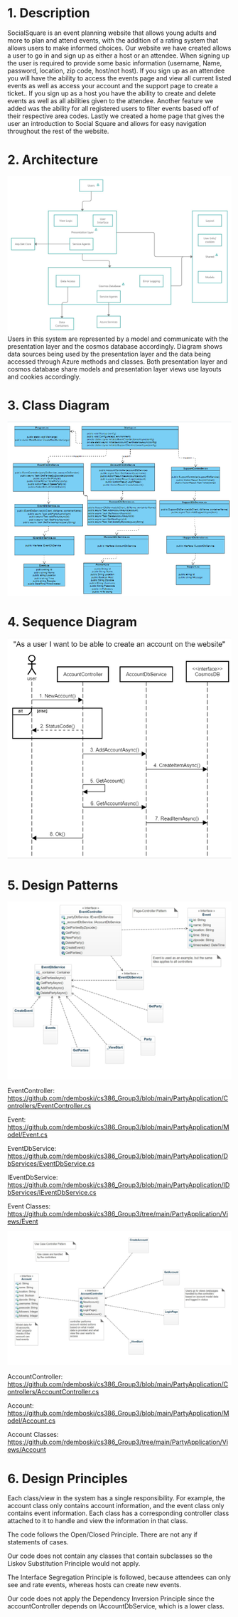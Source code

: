 # 1. Description
SocialSquare is an event planning website that allows young adults and more to plan and
attend events, with the addition of a rating system that allows users to make informed
choices. Our website we have created allows a user to go in and sign up as either a host or an
attendee. When signing up the user is required to provide some basic information
(username, Name, password, location, zip code, host/not host). If you sign up as an
attendee you will have the ability to access the events page and view all current listed
events as well as access your account and the support page to create a ticket.. If you sign
up as a host you have the ability to create and delete events as well as all abilities given to
the attendee. Another feature we added was the ability for all registered users to filter events based off of their respective area codes. Lastly we created a home page that gives the user an introduction to Social Square and allows for easy navigation throughout the rest of the website.

# 2. Architecture
![Image of Architecture UML](architectureUML.jpg)
Users in this system are represented by a model and communicate with the presentation layer and the cosmos database accordingly. Diagram shows data sources being used by the presentation layer and the data being accessed through Azure methods and classes. Both presentation layer and cosmos database share models and presentation layer views use layouts and cookies accordingly.

# 3. Class Diagram
![Image of Class Diagram](ClassDiagram.PNG)

# 4. Sequence Diagram
![Image of Sequence Diagram](SequenceDiagram.png)

# 5. Design Patterns
![Imagine of Pattern 1](pattern1.jpg)

EventController: https://github.com/rdemboski/cs386_Group3/blob/main/PartyApplication/Controllers/EventController.cs

Event: https://github.com/rdemboski/cs386_Group3/blob/main/PartyApplication/Model/Event.cs

EventDbService: https://github.com/rdemboski/cs386_Group3/blob/main/PartyApplication/DbServices/EventDbService.cs

IEventDbService: https://github.com/rdemboski/cs386_Group3/blob/main/PartyApplication/IDbServices/IEventDbService.cs

Event Classes: https://github.com/rdemboski/cs386_Group3/tree/main/PartyApplication/Views/Event 

![Image of Pattern 2](pattern2.jpg)

AccountController: https://github.com/rdemboski/cs386_Group3/blob/main/PartyApplication/Controllers/AccountController.cs

Account: https://github.com/rdemboski/cs386_Group3/blob/main/PartyApplication/Model/Account.cs

Account Classes: https://github.com/rdemboski/cs386_Group3/tree/main/PartyApplication/Views/Account

# 6. Design Principles
Each class/view in the system has a single responsibility. For example, the account class only contains account information, and the event class only contains event information. Each class has a corresponding controller class attached to it to handle and view the information in that class.

The code follows the Open/Closed Principle. There are not any if statements of cases.

Our code does not contain any classes that contain subclasses so the Liskov Substitution Principle would not apply.

The Interface Segregation Principle is followed, because attendees can only see and rate events, whereas hosts can create new events.

Our code does not apply the Dependency Inversion Principle since the accountController depends on IAccountDbService, which is a lower class.

